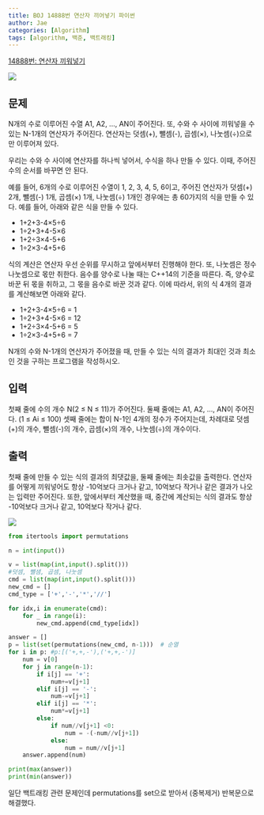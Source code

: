 ```yaml
---
title: BOJ 14888번 연산자 끼어넣기 파이썬
author: Jae
categories: [Algorithm]
tags: [algorithm, 백준, 백트래킹]
---
```


[14888번: 연산자 끼워넣기](https://www.acmicpc.net/problem/14888)

![](https://images.velog.io/images/a87380/post/7acaa521-975a-4232-a540-f0617ff76f2e/image.png)

## 문제

N개의 수로 이루어진 수열 A1, A2, ..., AN이 주어진다. 또, 수와 수 사이에 끼워넣을 수 있는 N-1개의 연산자가 주어진다. 연산자는 덧셈(+), 뺄셈(-), 곱셈(×), 나눗셈(÷)으로만 이루어져 있다.

우리는 수와 수 사이에 연산자를 하나씩 넣어서, 수식을 하나 만들 수 있다. 이때, 주어진 수의 순서를 바꾸면 안 된다.

예를 들어, 6개의 수로 이루어진 수열이 1, 2, 3, 4, 5, 6이고, 주어진 연산자가 덧셈(+) 2개, 뺄셈(-) 1개, 곱셈(×) 1개, 나눗셈(÷) 1개인 경우에는 총 60가지의 식을 만들 수 있다. 예를 들어, 아래와 같은 식을 만들 수 있다.

- 1+2+3-4×5÷6
- 1÷2+3+4-5×6
- 1+2÷3×4-5+6
- 1÷2×3-4+5+6

식의 계산은 연산자 우선 순위를 무시하고 앞에서부터 진행해야 한다. 또, 나눗셈은 정수 나눗셈으로 몫만 취한다. 음수를 양수로 나눌 때는 C++14의 기준을 따른다. 즉, 양수로 바꾼 뒤 몫을 취하고, 그 몫을 음수로 바꾼 것과 같다. 이에 따라서, 위의 식 4개의 결과를 계산해보면 아래와 같다.

- 1+2+3-4×5÷6 = 1
- 1÷2+3+4-5×6 = 12
- 1+2÷3×4-5+6 = 5
- 1÷2×3-4+5+6 = 7

N개의 수와 N-1개의 연산자가 주어졌을 때, 만들 수 있는 식의 결과가 최대인 것과 최소인 것을 구하는 프로그램을 작성하시오.

## 입력

첫째 줄에 수의 개수 N(2 ≤ N ≤ 11)가 주어진다. 둘째 줄에는 A1, A2, ..., AN이 주어진다. (1 ≤ Ai ≤ 100) 셋째 줄에는 합이 N-1인 4개의 정수가 주어지는데, 차례대로 덧셈(+)의 개수, 뺄셈(-)의 개수, 곱셈(×)의 개수, 나눗셈(÷)의 개수이다.

## 출력

첫째 줄에 만들 수 있는 식의 결과의 최댓값을, 둘째 줄에는 최솟값을 출력한다. 연산자를 어떻게 끼워넣어도 항상 -10억보다 크거나 같고, 10억보다 작거나 같은 결과가 나오는 입력만 주어진다. 또한, 앞에서부터 계산했을 때, 중간에 계산되는 식의 결과도 항상 -10억보다 크거나 같고, 10억보다 작거나 같다.

![](https://images.velog.io/images/a87380/post/fb59bb6e-599b-4ead-ba94-32b7fc2a98f3/image.png)

```python
from itertools import permutations

n = int(input())

v = list(map(int,input().split()))
#덧셈, 뺄샘, 곱셈, 나눗셈
cmd = list(map(int,input().split()))
new_cmd = []
cmd_type = ['+','-','*','//']

for idx,i in enumerate(cmd):
    for _ in range(i):
        new_cmd.append(cmd_type[idx])

answer = []
p = list(set(permutations(new_cmd, n-1)))  # 순열
for i in p: #p:[('+,+,-'),('+,+,-')]
    num = v[0]
    for j in range(n-1):
        if i[j] == '+':
            num+=v[j+1]
        elif i[j] == '-':
            num-=v[j+1]
        elif i[j] == '*':
            num*=v[j+1]
        else:
            if num//v[j+1] <0:
                num = -(-num//v[j+1])
            else:
                num = num//v[j+1]
    answer.append(num)

print(max(answer))
print(min(answer))
```

일단 백트래킹 관련 문제인데 permutations를 set으로 받아서 (중복제거) 반복문으로 해결했다.

